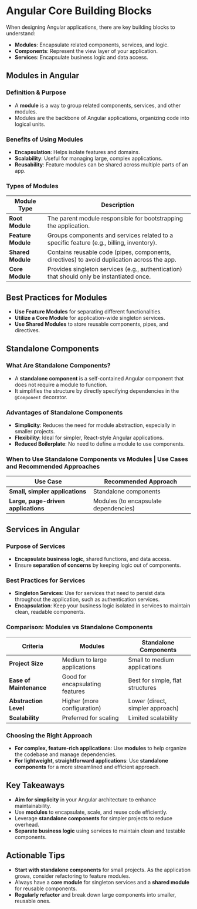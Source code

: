 # Angular Core Building Blocks

When designing Angular applications, there are key building blocks to understand:

- **Modules**: Encapsulate related components, services, and logic.
- **Components**: Represent the view layer of your application.
- **Services**: Encapsulate business logic and data access.

## Modules in Angular

### Definition & Purpose

- A **module** is a way to group related components, services, and other modules.
- Modules are the backbone of Angular applications, organizing code into logical units.

### Benefits of Using Modules

- **Encapsulation**: Helps isolate features and domains.
- **Scalability**: Useful for managing large, complex applications.
- **Reusability**: Feature modules can be shared across multiple parts of an app.

### Types of Modules

| Module Type        | Description                                                                                      |
|--------------------|--------------------------------------------------------------------------------------------------|
| **Root Module**    | The parent module responsible for bootstrapping the application.                                 |
| **Feature Module** | Groups components and services related to a specific feature (e.g., billing, inventory).         |
| **Shared Module**  | Contains reusable code (pipes, components, directives) to avoid duplication across the app.      |
| **Core Module**    | Provides singleton services (e.g., authentication) that should only be instantiated once.        |

## Best Practices for Modules

- **Use Feature Modules** for separating different functionalities.
- **Utilize a Core Module** for application-wide singleton services.
- **Use Shared Modules** to store reusable components, pipes, and directives.

## Standalone Components

### What Are Standalone Components?

- A **standalone component** is a self-contained Angular component that does not require a module to function.
- It simplifies the structure by directly specifying dependencies in the `@Component` decorator.

### Advantages of Standalone Components

- **Simplicity**: Reduces the need for module abstraction, especially in smaller projects.
- **Flexibility**: Ideal for simpler, React-style Angular applications.
- **Reduced Boilerplate**: No need to define a module to use components.

### When to Use Standalone Components vs Modules | Use Cases and Recommended Approaches

| Use Case                           | Recommended Approach                          |
|------------------------------------|----------------------------------------------|
| **Small, simpler applications**    | Standalone components                         |
| **Large, page-driven applications**| Modules (to encapsulate dependencies)         |

## Services in Angular

### Purpose of Services

- **Encapsulate business logic**, shared functions, and data access.
- Ensure **separation of concerns** by keeping logic out of components.

### Best Practices for Services

- **Singleton Services**: Use for services that need to persist data throughout the application, such as authentication services.
- **Encapsulation**: Keep your business logic isolated in services to maintain clean, readable components.

### Comparison: Modules vs Standalone Components

| Criteria             | Modules                              | Standalone Components                     |
|----------------------|--------------------------------------|------------------------------------------|
| **Project Size**     | Medium to large applications         | Small to medium applications              |
| **Ease of Maintenance** | Good for encapsulating features   | Best for simple, flat structures          |
| **Abstraction Level**| Higher (more configuration)          | Lower (direct, simpler approach)          |
| **Scalability**      | Preferred for scaling                | Limited scalability                       |

### Choosing the Right Approach

- **For complex, feature-rich applications**: Use **modules** to help organize the codebase and manage dependencies.
- **For lightweight, straightforward applications**: Use **standalone components** for a more streamlined and efficient approach.

## Key Takeaways

- **Aim for simplicity** in your Angular architecture to enhance maintainability.
- Use **modules** to encapsulate, scale, and reuse code efficiently.
- Leverage **standalone components** for simpler projects to reduce overhead.
- **Separate business logic** using services to maintain clean and testable components.

## Actionable Tips

- **Start with standalone components** for small projects. As the application grows, consider refactoring to feature modules.
- Always have a **core module** for singleton services and a **shared module** for reusable components.
- **Regularly refactor** and break down large components into smaller, reusable ones.





